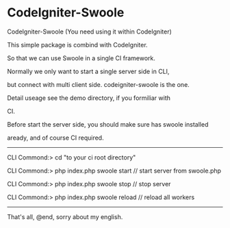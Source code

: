 # CodeIgniter-Swoole

CodeIgniter-Swoole (You need using it within CodeIgniter)

This simple package is combind with CodeIgniter.

So that we can use Swoole in a single CI framework.

Normally we only want to start a single server side in CLI,

but connect with multi client side. codeigniter-swoole is the one.

Detail useage see the demo directory, if you formiliar with

CI.

Before start the server side, you should make sure has swoole installed

aready, and of course CI required.

------------------------------------------------------------------------------

CLI Commond:> cd "to your ci root directory"

CLI Commond:> php index.php swoole start      // start server from swoole.php

CLI Commond:> php index.php swoole stop       // stop server

CLI Commond:> php index.php swoole reload     // reload all workers

------------------------------------------------------------------------------

That's all, @end, sorry about my english.
